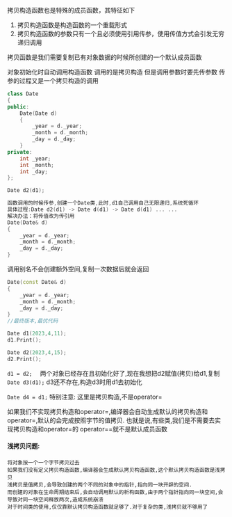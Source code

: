 拷贝构造函数也是特殊的成员函数，其特征如下
1. 拷贝构造函数是构造函数的一个重载形式
2. 拷贝构造函数的参数只有一个且必须使用引用传参，使用传值方式会引发无穷递归调用

拷贝函数是我们需要复制已有对象数据的时候所创建的一个默认成员函数

对象初始化时自动调用构造函数
调用的是拷贝构造
但是调用参数时要先传参数
传参的过程又是一个拷贝构造的调用
```c++
class Date
{
public:
    Date(Date d)
    {
        _year = d._year;
        _month = d._month;
        _day = d._day;
    }
private:
    int _year;
    int _month;
    int _day;
};

Date d2(d1);

函数调用的时候传参,创建一个Date类,此时,d1自己调用自己无限递归,系统死循环
具体过程:Date d2(d1) -> Date d(d1) -> Date d(d1) ... ...
解决办法：将传值改为传引用
Date(Date& d)
{
    _year = d._year;
    _month = d._month;
    _day = d._day;
}
```
调用别名不会创建额外空间,复制一次数据后就会返回
```C++
Date(const Date& d)
{
    _year = d._year;
    _month = d._month;
    _day = d._day;
}
//最终版本,最优代码

Date d1(2023,4,11);
d1.Print();

Date d2(2023,4,15);
d2.Print();
```
`d1 = d2;  `      两个对象已经存在且初始化好了,现在我想把d2赋值(拷贝)给d1,复制
`Date d3(d1);`    d3还不存在,构造d3时用d1去初始化

`Date d4 = d1;`   特别注意:
这里是拷贝构造,不是operator=

如果我们不实现拷贝构造和operator=,编译器会自动生成默认的拷贝构造和operator=,默认的会完成按照字节的值拷贝.
也就是说,有些类,我们是不需要去实现拷贝构造和operator=的
operator==就不是默认成员函数

#### 浅拷贝问题:
    将对象按一个一个字节拷贝过去
    如果我们没有定义拷贝构造函数,编译器会生成默认拷贝构造函数,这个默认拷贝构造函数是浅拷贝
    浅拷贝是值拷贝,会导致创建的两个不同的对象中的指针,指向同一块开辟的空间.
    而创建的对象在生命周期结束后,会自动调用默认的析构函数,由于两个指针指向同一块空间,会导致对同一块空间释放两次,造成系统崩溃
    对于时间类的使用,仅仅靠默认拷贝构造函数就足够了.对于复杂的类,浅拷贝就不够用了